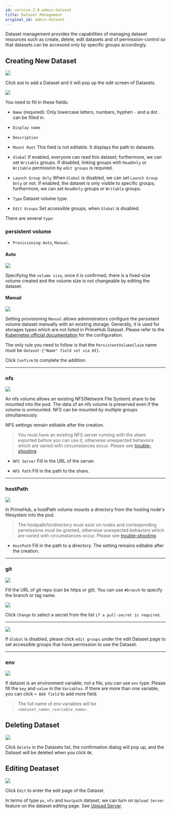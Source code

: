 ```yaml
---
id: version-2.8-admin-dataset
title: Dataset Management
original_id: admin-dataset
---
```


Dataset management provides the capabilities of managing dataset resources such as create, delete, edit datasets and of permission-control so that datasets can be accessed only by specific groups accordingly.

## Creating New Dataset

![](assets/dataset_5_v26.png)

Click `Add` to add a Dataset and it will pop up the edit screen of Datasets.

![](assets/admin_dataset_v26.png)

You need to fill in these fields:

+ `Name` (required): Only lowercase letters, numbers, hyphen `-` and a dot `.` can be filled in.

+ `Display name`

+ `Description`

+ `Mount Root` This field is not editable. It displays the path to datasets.

+ `Global` If enabled, everyone can read this dataset; furthermore, we can set `Writable` groups. If disabled, linking groups with `ReadOnly` or `Writable` permission by `edit groups` is required.

+ `Launch Group Only` When `Global` is disabled, we can set `Launch Group Only` or not. If enabled, the dataset is only visible to specific groups; furthermore, we can set `ReadOnly` groups or `Writable` groups.

+ `Type` Dataset volume type.

+ `Edit Groups` Set accessible groups, when `Global` is disabled.

There are several `type`:

### persistent volume

+ `Provisioning`: `Auto`, `Manual`.

#### Auto

![](assets/dataset_pv_auto.png)

Specifying the `volume size`, once it is confirmed, there is a fixed-size volume created and the volume size is not changeable by editing the dataset.

#### Manual

![](assets/dataset_pv_manual.png)

Setting provisioning `Manual` allows administrators configure the persistent volume dataset manually with an existing storage. Generally, it is used for storages types which are not listed in PrimeHub Dataset. Please refer to the [Kubernetes official documentation](https://kubernetes.io/docs/concepts/storage/persistent-volumes/) for the configuration.

The only rule you need to follow is that the `PersistentVolumeClaim` name must be `dataset-{"Name" field set via UI}`.

Click `Confirm` to complete the addition.

---

### nfs

![](assets/dataset_nfs.png)

An nfs volume allows an existing NFS(Network File System) share to be mounted into the pod. The data of an nfs volume is preserved even if the volume is unmounted.
NFS can be mounted by multiple groups simultaneously.

NFS settings remain editable after the creation.

>You must have an existing NFS server running with the share exported before you can use it, otherwise unexpected behaviors which are varied with circumstances occur.
>Please see [trouble-shooting](../trouble/dataset-failure).

+ `NFS Server` Fill in the URL of the server.

+ `NFS Path` Fill in the path to the share.

---

### hostPath

![](assets/dataset_hostpath.png)

In PrimeHub, a hostPath volume mounts a directory from the hosting node's filesystem into the pod.

>The hostpath/to/directory must exist on nodes and corresponding permissions must be granted, otherwise unexpected behaviors which are varied with circumstances occur.
>Please see [trouble-shooting](../trouble/dataset-failure).

+ `HostPath` Fill in the path to a directory. The setting remains editable after the creation.

---

### git

![](assets/dataset_git.png)

Fill the URL of git repo (can be https or git). You can use `#branch` to specify the branch or tag name.

![](assets/dataset_secret_list.png)

Click `Change` to select a secret from the list `if a pull-secret is required`.

---

![](assets/edit_groups.png)

If `Global` is disabled, please click `edit groups` under the edit Dataset page to set accessible groups that have permission to use the Dataset.

---

### env

![](assets/dataset_env.png)

If dataset is an environment variable, not a file, you can use `env` type. Please fill the `key` and `value` in the `Variables`. If there are more than one variable, you can click `+ Add field` to add more field.

>The full name of env variables will be `<dataset_name>_<variable_name>`.



## Deleting Dataset

![](assets/actions.png)

Click `Delete` in the Datasets list, the confirmation dialog will pop up, and the Dataset will be deleted when you click `OK`.

## Editing Deataset

![](assets/actions.png)

Click `Edit` to enter the edit page of the Dataset.

In terms of type `pv`, `nfs` and `hostpath` dataset, we can turn on `Upload Server` feature on the dataset editing page. See [Upload Server](admin-uploader).
